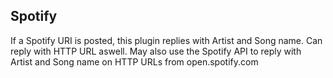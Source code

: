 Spotify
-------

If a Spotify URI is posted, this plugin replies with Artist and Song name. 
Can reply with HTTP URL aswell. 
May also use the Spotify API to reply with Artist and Song name on HTTP URLs from open.spotify.com
